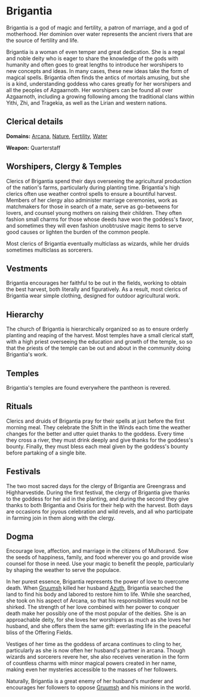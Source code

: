 # Brigantia
Brigantia is a god of magic and fertility, a patron of marriage, and a god of motherhood. Her dominion over water represents the ancient rivers that are the source of fertility and life.

Brigantia is a woman of even temper and great dedication. She is a regal and noble deity who is eager to share the knowledge of the gods with humanity and often goes to great lengths to introduce her worshipers to new concepts and ideas. In many cases, these new ideas take the form of magical spells. Brigantia often finds the antics of mortals amusing, but she is a kind, understanding goddess who cares greatly for her worshipers and all the peoples of Azgaarnoth. Her worshipers can be found all over Azgaarnoth, including a growing following among the traditional clans within Yithi, Zhi, and Tragekia, as well as the Lirian and western nations.

## Clerical details
**Domains:** [Arcana](../../Classes/Cleric/Arcana.md), [Nature](../../Classes/Cleric/Nature.md), [Fertility](../../Classes/Cleric/Fertility.md), [Water](../../Classes/Cleric/Water.md)

**Weapon:** Quarterstaff

## Worshipers, Clergy & Temples
Clerics of Brigantia spend their days overseeing the agricultural production of the nation's farms, particularly during planting time. Brigantia's high clerics often use weather control spells to ensure a bountiful harvest. Members of her clergy also administer marriage ceremonies, work as matchmakers for those in search of a mate, serve as go-betweens for lovers, and counsel young mothers on raising their children. They often fashion small charms for those whose deeds have won the goddess's favor, and sometimes they will even fashion unobtrusive magic items to serve good causes or lighten the burden of the common people.

Most clerics of Brigantia eventually multiclass as wizards, while her druids sometimes multiclass as sorcerers.

## Vestments
Brigantia encourages her faithful to be out in the fields, working to obtain the best harvest, both literally and figuratively. As a result, most clerics of Brigantia wear simple clothing, designed for outdoor agricultural work. 

## Hierarchy
The church of Brigantia is hierarchically organized so as to ensure orderly planting and reaping of the harvest. Most temples have a small clerical staff, with a high priest overseeing the education and growth of the temple, so so that the priests of the temple can be out and about in the community doing Brigantia's work.  

## Temples
Brigantia's temples are found everywhere the pantheon is revered.

## Rituals
Clerics and druids of Brigantia pray for their spells at just before the first morning meal. They celebrate the Shift in the Winds each time the weather changes for the better and utter quiet thanks to the goddess. Every time they cross a river, they must drink deeply and give thanks for the goddess's bounty. Finally, they must bless each meal given by the goddess's bounty before partaking of a single bite.

## Festivals
The two most sacred days for the clergy of Brigantia are Greengrass and Highharvestide. During the first festival, the clergy of Brigantia give thanks to the goddess for her aid in the planting, and during the second they give thanks to both Brigantia and Osiris for their help with the harvest. Both days are occasions for joyous celebration and wild revels, and all who participate in farming join in them along with the clergy. 

## Dogma
Encourage love, affection, and marriage in the citizens of Mulhorand. Sow the seeds of happiness, family, and food wherever you go and provide wise counsel for those in need. Use your magic to benefit the people, particularly by shaping the weather to serve the populace.

In her purest essence, Brigantia represents the power of love to overcome death. When [Gruumsh](./Gruumsh.md) killed her husband [Azuth](Azuth.md), Brigantia searched the land to find his body and labored to restore him to life. While she searched, she took on his aspect of Arcana, so that his responsibilities would not be shirked. The strength of her love combined with her power to conquer death make her possibly one of the most popular of the deities. She is an approachable deity, for she loves her worshipers as much as she loves her husband, and she offers them the same gift: everlasting life in the peaceful bliss of the Offering Fields.

Vestiges of her time as the goddess of arcana continues to cling to her, particularly as she is now often her husband's partner in arcana. Though wizards and sorcerers revere her, she also receives veneration in the form of countless charms with minor magical powers created in her name, making even her mysteries accessible to the masses of her followers.

Naturally, Brigantia is a great enemy of her husband's murderer and encourages her followers to oppose [Gruumsh](Gruumsh.md) and his minions in the world.

